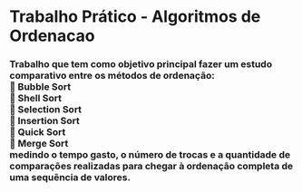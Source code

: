 # Trabalho Prático - Algoritmos de Ordenacao
<h3> Trabalho que tem como objetivo principal fazer um estudo comparativo entre os métodos de ordenação: </br>
🔹 Bubble Sort </br>
🔹 Shell Sort </br>
🔹 Selection Sort </br>
🔹 Insertion Sort </br>
🔹 Quick Sort </br>
🔹 Merge Sort </br>
medindo o tempo gasto, o número de trocas e a quantidade de comparações realizadas para chegar à ordenação completa de uma sequência de valores. </h3>
